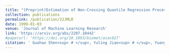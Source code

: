 ```yaml
---
title: "(Preprint)Estimation of Non-Crossing Quantile Regression Process with Deep ReQU Neural Networks"
collection: publications
permalink: /publication/22JMLR
date: 1999-01-03
venue: 'Journal of Machine Learning Research'
link: 'https://arxiv.org/abs/2207.10442'
#paperurl: 'https://doi.org/10.1093/biomet/asac027'
citation: ' Guohao Shen<sup> # </sup>, Yuling Jiao<sup> # </sup>, Yuanyuan Lin*, Joel Horowitz and Jian Huang*. (2022). &quot;Estimation of Non-Crossing Quantile Regression Process with Deep ReQU Neural Networks. &quot; <i> Reject with re-submission in Journal of Machine Learning Research.</i>'
---
```

